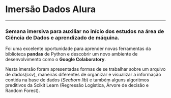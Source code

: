 # Imersão Dados Alura
-----------------

### Semana imersiva para auxiliar no início dos estudos na área de Ciência de Dados e aprendizado de máquina.

Foi uma excelente oportunidade para aprender novas ferramentas da biblioteca **pandas** de Python e descobrir um novo ambiente de desenvolvimento como o **Google Colaboratory**.

Nesta imersão foram apresentadas formas de se trabalhar sobre um arquivo de dados(csv), maneiras diferentes de organizar e visualizar a informação contida na base de dados (*Seaborn lib*)
e também alguns algoritmos preditivos da Scikit Learn (Regressão Logística, Árvore de decisão e Random Forest). 
